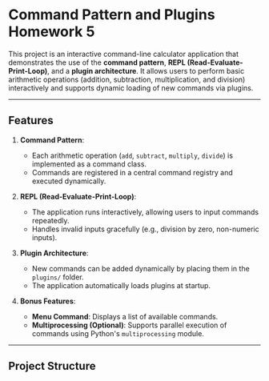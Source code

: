 # Command Pattern and Plugins Homework 5

This project is an interactive command-line calculator application that demonstrates the use of the **command pattern**, **REPL (Read-Evaluate-Print-Loop)**, and a **plugin architecture**. It allows users to perform basic arithmetic operations (addition, subtraction, multiplication, and division) interactively and supports dynamic loading of new commands via plugins.

---

## Features

1. **Command Pattern**:

   - Each arithmetic operation (`add`, `subtract`, `multiply`, `divide`) is implemented as a command class.
   - Commands are registered in a central command registry and executed dynamically.

2. **REPL (Read-Evaluate-Print-Loop)**:

   - The application runs interactively, allowing users to input commands repeatedly.
   - Handles invalid inputs gracefully (e.g., division by zero, non-numeric inputs).

3. **Plugin Architecture**:

   - New commands can be added dynamically by placing them in the `plugins/` folder.
   - The application automatically loads plugins at startup.

4. **Bonus Features**:
   - **Menu Command**: Displays a list of available commands.
   - **Multiprocessing (Optional)**: Supports parallel execution of commands using Python's `multiprocessing` module.

---

## Project Structure
